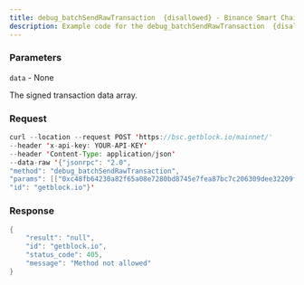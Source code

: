 ```yaml
---
title: debug_batchSendRawTransaction  {disallowed} - Binance Smart Chain
description: Example code for the debug_batchSendRawTransaction  {disallowed} json-rpc method. Сomplete guide on how to use debug_batchSendRawTransaction  {disallowed} json-rpc in GetBlock.io Web3 documentation.
---
```


### Parameters


`data` - None

The signed transaction data array.

### Request

``` java
curl --location --request POST 'https://bsc.getblock.io/mainnet/' 
--header 'x-api-key: YOUR-API-KEY' 
--header 'Content-Type: application/json' 
--data-raw '{"jsonrpc": "2.0",
"method": "debug_batchSendRawTransaction",
"params": [["0xc48fb64230a82f65a08e7280bd8745e7fea87bc7c206309dee32209fe9a985f7"]],
"id": "getblock.io"}'
```

###  Response

``` java
{
    "result": "null",
    "id": "getblock.io",
    "status_code": 405,
    "message": "Method not allowed"
}
```

